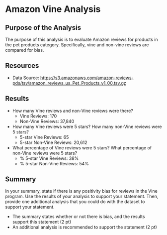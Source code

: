 # Amazon Vine Analysis
## Purpose of the Analysis
The purpose of this analysis is to evaluate Amazon reviews for products in the pet products category. Specifically, vine and non-vine reviews are compared for bias.
## Resources
- Data Source: https://s3.amazonaws.com/amazon-reviews-pds/tsv/amazon_reviews_us_Pet_Products_v1_00.tsv.gz
## Results
- How many Vine reviews and non-Vine reviews were there?
  - Vine Reviews: 170
  - Non-Vine Reviews: 37,840 
- How many Vine reviews were 5 stars? How many non-Vine reviews were 5 stars?
  - 5-star Vine Reviews: 65
  - 5-star Non-Vine Reviews: 20,612 
- What percentage of Vine reviews were 5 stars? What percentage of non-Vine reviews were 5 stars?
  - % 5-star Vine Reviews: 38%
  - % 5-star Non-Vine Reviews: 54%

## Summary
In your summary, state if there is any positivity bias for reviews in the Vine program. Use the results of your analysis to support your statement. Then, provide one additional analysis that you could do with the dataset to support your statement.
- The summary states whether or not there is bias, and the results support this statement (2 pt)
- An additional analysis is recommended to support the statement (2 pt)

